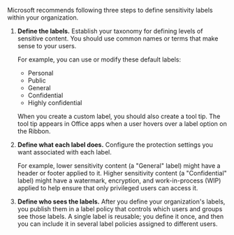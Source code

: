 Microsoft recommends following three steps to define sensitivity labels within your organization.

1. **Define the labels.** Establish your taxonomy for defining levels of sensitive content. You should use common names or terms that make sense to your users.

    For example, you can use or modify these default labels:

    - Personal
    - Public
    - General
    - Confidential
    - Highly confidential

    When you create a custom label, you should also create a tool tip. The tool tip appears in Office apps when a user hovers over a label option on the Ribbon.

2. **Define what each label does.** Configure the protection settings you want associated with each label.

    For example, lower sensitivity content (a "General" label) might have a header or footer applied to it. Higher sensitivity content (a "Confidential" label) might have a watermark, encryption, and work-in-process (WIP) applied to help ensure that only privileged users can access it.

3. **Define who sees the labels.** After you define your organization's labels, you publish them in a label policy that controls which users and groups see those labels. A single label is reusable; you define it once, and then you can include it in several label policies assigned to different users.
